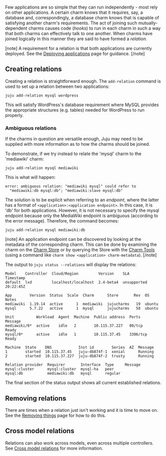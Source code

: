Few applications are so simple that they can run independently - most rely on other applications. A certain charm knows that it requires, say, a database and, correspondingly, a database charm knows that is capable of satisfying another charm's requirements. The act of joining such mutually-dependent charms causes code (*hooks*) to run in each charm in such a way that both charms can effectively talk to one another. When charms have joined logically in this manner they are said to have formed a *relation*.

[note]
A requirement for a relation is that both applications are currently deployed. See the [Deploying applications](/t/deploying-applications/1062) page for guidance.
[/note]

<h2 id="heading--creating-relations">Creating relations</h2>

Creating a relation is straightforward enough. The `add-relation` command is used to set up a relation between two applications:

``` text
juju add-relation mysql wordpress
```

This will satisfy WordPress's database requirement where MySQL provides the appropriate structures (e.g. tables) needed for WordPress to run properly.

<h3 id="heading--ambiguous-relations">Ambiguous relations</h3>

If the charms in question are versatile enough, Juju may need to be supplied with more information as to how the charms should be joined.

To demonstrate, if we try instead to relate the 'mysql' charm to the 'mediawiki' charm:

``` text
juju add-relation mysql mediawiki 
```

This is what will happen:

``` text
error: ambiguous relation: "mediawiki mysql" could refer to
  "mediawiki:db mysql:db"; "mediawiki:slave mysql:db"
```

The solution is to be explicit when referring to an *endpoint*, where the latter has a format of `<application>:<application endpoint>`. In this case, it is 'db' for both applications. However, it is not necessary to specify the mysql endpoint because only the MediaWiki endpoint is ambiguous (according to the error message). Therefore, the command becomes:

``` text
juju add-relation mysql mediawiki:db
```

[note]
An application endpoint can be discovered by looking at the metadata of the corresponding charm. This can be done by examining the charm on the [Charm Store](https://jujucharms.com) or by querying the Store with the [Charm Tools](/t/charm-tools/1180) (using a command like `charm show <application> charm-metadata`).
[/note]

The output to `juju status --relations` will display the relations:

<!-- JUJUVERSION: 2.4-beta4-xenial-amd64 -->
<!-- JUJUCOMMAND: juju status --relations -->
``` text
Model    Controller  Cloud/Region         Version    SLA          Timestamp
default  lxd         localhost/localhost  2.4-beta4  unsupported  20:22:45Z

App        Version  Status  Scale  Charm      Store       Rev  OS      Notes
mediawiki  1.19.14  active      1  mediawiki  jujucharms   19  ubuntu  
mysql      5.7.22   active      1  mysql      jujucharms   58  ubuntu  

Unit          Workload  Agent  Machine  Public address  Ports     Message
mediawiki/0*  active    idle   2        10.115.37.227   80/tcp    Ready
mysql/0*      active    idle   1        10.115.37.45    3306/tcp  Ready

Machine  State    DNS            Inst id        Series  AZ  Message
1        started  10.115.37.45   juju-db874f-1  xenial      Running
2        started  10.115.37.227  juju-db874f-2  trusty      Running

Relation provider  Requirer       Interface  Type     Message
mysql:cluster      mysql:cluster  mysql-ha   peer     
mysql:db           mediawiki:db   mysql      regular
```

The final section of the status output shows all current established relations.

<h2 id="heading--removing-relations">Removing relations</h2>

There are times when a relation just isn't working and it is time to move on. See the [Removing things](/t/removing-things/1063#heading--removing-relations) page for how to do this.

<h2 id="heading--cross-model-relations">Cross model relations</h2>

Relations can also work across models, even across multiple controllers. See [Cross model relations](/t/cross-model-relations/1150) for more information.

<!-- LINKS -->
